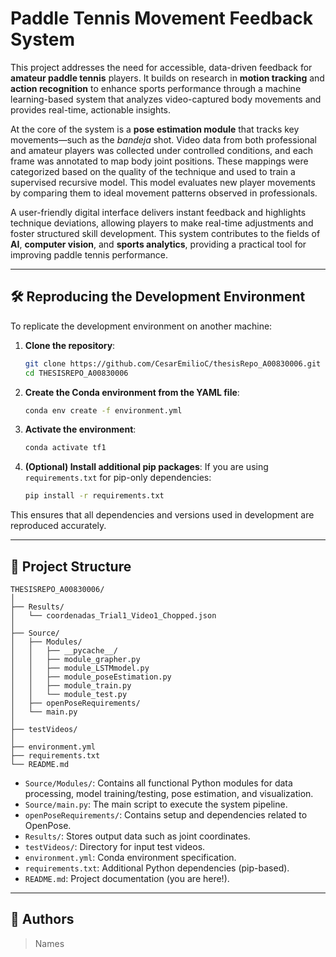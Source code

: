 # Paddle Tennis Movement Feedback System

This project addresses the need for accessible, data-driven feedback for **amateur paddle tennis** players. It builds on research in **motion tracking** and **action recognition** to enhance sports performance through a machine learning-based system that analyzes video-captured body movements and provides real-time, actionable insights.

At the core of the system is a **pose estimation module** that tracks key movements—such as the _bandeja_ shot. Video data from both professional and amateur players was collected under controlled conditions, and each frame was annotated to map body joint positions. These mappings were categorized based on the quality of the technique and used to train a supervised recursive model. This model evaluates new player movements by comparing them to ideal movement patterns observed in professionals.

A user-friendly digital interface delivers instant feedback and highlights technique deviations, allowing players to make real-time adjustments and foster structured skill development. This system contributes to the fields of **AI**, **computer vision**, and **sports analytics**, providing a practical tool for improving paddle tennis performance.

---

## 🛠️ Reproducing the Development Environment

To replicate the development environment on another machine:

1. **Clone the repository**:
   ```bash
   git clone https://github.com/CesarEmilioC/thesisRepo_A00830006.git
   cd THESISREPO_A00830006
   ```

2. **Create the Conda environment from the YAML file**:
   ```bash
   conda env create -f environment.yml
   ```

3. **Activate the environment**:
   ```bash
   conda activate tf1
   ```

4. **(Optional) Install additional pip packages**:
   If you are using `requirements.txt` for pip-only dependencies:
   ```bash
   pip install -r requirements.txt
   ```

This ensures that all dependencies and versions used in development are reproduced accurately.

---

## 📁 Project Structure

```
THESISREPO_A00830006/
│
├── Results/
│   └── coordenadas_Trial1_Video1_Chopped.json
│
├── Source/
│   ├── Modules/
│   │   ├── __pycache__/
│   │   ├── module_grapher.py
│   │   ├── module_LSTMmodel.py
│   │   ├── module_poseEstimation.py
│   │   ├── module_train.py
│   │   └── module_test.py
│   ├── openPoseRequirements/
│   └── main.py
│
├── testVideos/
│
├── environment.yml
├── requirements.txt
└── README.md
```

- `Source/Modules/`: Contains all functional Python modules for data processing, model training/testing, pose estimation, and visualization.
- `Source/main.py`: The main script to execute the system pipeline.
- `openPoseRequirements/`: Contains setup and dependencies related to OpenPose.
- `Results/`: Stores output data such as joint coordinates.
- `testVideos/`: Directory for input test videos.
- `environment.yml`: Conda environment specification.
- `requirements.txt`: Additional Python dependencies (pip-based).
- `README.md`: Project documentation (you are here!).

---

## 👤 Authors

>Names
